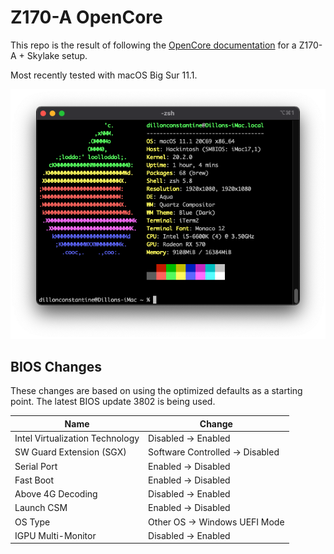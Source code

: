 # Z170-A OpenCore

This repo is the result of following the [OpenCore documentation](https://dortania.github.io/OpenCore-Install-Guide/) for a Z170-A + Skylake setup.

Most recently tested with macOS Big Sur 11.1.

![image](Neofetch.png)

## BIOS Changes

These changes are based on using the optimized defaults as a starting point. The latest BIOS update 3802 is being used. 

| Name                            | Change                          |
|---------------------------------|---------------------------------|
| Intel Virtualization Technology | Disabled → Enabled             |
| SW Guard Extension (SGX)        | Software Controlled → Disabled |
| Serial Port                     | Enabled → Disabled             |
| Fast Boot                       | Enabled → Disabled             |
| Above 4G Decoding               | Disabled → Enabled             |
| Launch CSM                      | Enabled → Disabled             |
| OS Type                         | Other OS → Windows UEFI Mode   |
| IGPU Multi-Monitor              | Disabled → Enabled             |
